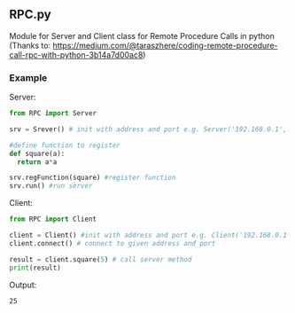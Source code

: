 ## RPC.py 
Module for Server and Client class for Remote Procedure Calls in python<br>
(Thanks to: https://medium.com/@taraszhere/coding-remote-procedure-call-rpc-with-python-3b14a7d00ac8)

### Example

Server:
```python
from RPC import Server

srv = Srever() # init with address and port e.g. Server('192.168.0.1', 8080)

#define function to register
def square(a):
  return a*a

srv.regFunction(square) #register function
srv.run() #run server
```
Client:
```python
from RPC import Client

client = Client() #init with address and port e.g. Client('192.168.0.1', 8080)
client.connect() # connect to given address and port

result = client.square(5) # call server method
print(result)
```
Output:
```plaintext
25
```
